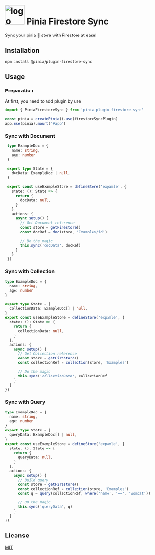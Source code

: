 <h1>
  <img height="64" src="https://user-images.githubusercontent.com/6919381/149651295-0bf814f5-ad07-4d40-9af2-78dd99d8e1e7.png" alt="logo">
  Pinia Firestore Sync
</h1>

Sync your pinia 🍍 store with Firestore at ease!

## Installation

```sh
npm install @pinia/plugin-firestore-sync
```

## Usage

### Preparation

At first, you need to add plugin by use

```ts
import { PiniaFirestoreSync } from 'pinia-plugin-firestore-sync'

const pinia = createPinia().use(firestoreSyncPlugin)
app.use(pinia).mount('#app') 
```

### Sync with Document

```ts
 type ExampleDoc = {
   name: string,
   age: number
 }
 
 export type State = {
   docData: ExampleDoc | null,
 }
 
 export const useExampleStore = defineStore('expamle', {
   state: (): State => {
     return {
       docData: null,
     }
   },
   actions: {
     async setup() {
       // Get Document reference
       const store = getFirestore()
       const docRef = doc(store, 'Examples/id')
 
       // Do the magic
       this.sync('docData', docRef)
     }
   }
 })
```

### Sync with Collection

```ts
type ExampleDoc = {
  name: string,
  age: number
}

export type State = {
  collectionData: ExampleDoc[] | null,
}
export const useExampleStore = defineStore('expamle', {
  state: (): State => {
    return {
      collectionData: null,
    }
  },
  actions: {
    async setup() {
      // Get Collection reference
      const store = getFirestore()
      const collectionRef = collection(store, 'Examples')

      // Do the magic
      this.sync('collectionData', collectionRef)
    }
  }
})
```

### Sync with Query

```ts
type ExampleDoc = {
  name: string,
  age: number
}
export type State = {
  queryData: ExampleDoc[] | null,
} 
export const useExampleStore = defineStore('expamle', {
  state: (): State => {
    return {
      queryData: null,
    }
  },
  actions: {
    async setup() {
      // Build query
      const store = getFirestore()
      const collectionRef = collection(store, 'Examples')
      const q = query(collectionRef, where('name', '==', 'wombat'))

      // Do the magic
      this.sync('queryData', q)
    }
  }
})
```

## License

[MIT](http://opensource.org/licenses/MIT)

